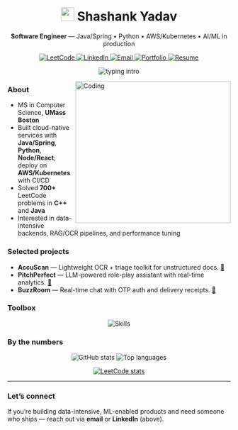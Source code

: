 <!-- Profile README for github.com/shashank11yadav -->

<!-- Optional animated header
![header](https://capsule-render.vercel.app/api?type=waving&color=timeGradient&height=180&section=header&fontAlignY=31&text=Shashank%20Yadav&fontSize=40)
-->

<h1 align="center"><img src="https://media.giphy.com/media/hvRJCLFzcasrR4ia7z/giphy.gif" width="30px" alt="wave"> Shashank Yadav</h1>
<p align="center"><strong>Software Engineer</strong> — Java/Spring • Python • AWS/Kubernetes • AI/ML in production</p>

<p align="center">
  <a href="https://leetcode.com/u/Shashank-yadav/">
    <img alt="LeetCode" src="https://img.shields.io/badge/LeetCode-@Shashank--yadav-111?style=for-the-badge&logo=leetcode&logoColor=FFA116&labelColor=0F0F0F">
  </a>
  <a href="https://www.linkedin.com/in/shashank-yadav-cs/">
    <img alt="LinkedIn" src="https://img.shields.io/badge/LinkedIn-shashank--yadav--cs-111?style=for-the-badge&logo=linkedin&logoColor=0A66C2&labelColor=0F0F0F">
  </a>
  <a href="mailto:shashank.yadav3032@gmail.com">
    <img alt="Email" src="https://img.shields.io/badge/Gmail-shashank.yadav3032%40gmail.com-111?style=for-the-badge&logo=gmail&logoColor=EA4335&labelColor=0F0F0F">
  </a>
  <a href="https://shashank11yadav.github.io/shashank-portfolio/">
    <img alt="Portfolio" src="https://img.shields.io/badge/Portfolio-Visit-111?style=for-the-badge&logo=vercel&logoColor=white&labelColor=0F0F0F">
  </a>
  <a href="https://drive.google.com/file/d/1kUL4MU6jjOG5LcZR-9yWCXKUhe4-BcV3/view">
    <img alt="Resume" src="https://img.shields.io/badge/Resume-View-111?style=for-the-badge&logo=googledrive&logoColor=34A853&labelColor=0F0F0F">
  </a>
</p>

<p align="center"> <img src="https://readme-typing-svg.demolab.com?font=Inter&size=16&duration=2600&pause=700&center=true&vCenter=true&width=520&lines=Backend+%2F+Platform+%2F+ML-in-prod;MS+CS+%40+UMass+Boston;AWS+%7C+Kubernetes+%7C+Postgres;Clean+APIs.+Reliable+systems.+Measured+impact.;Open+to+Software+Engineer%2C+ML-Infra+roles" alt="typing intro" /> </p>

<img align="right" alt="Coding" src="https://media.giphy.com/media/qgQUggAC3Pfv687qPC/giphy.gif" width="350" height="320" />

### About
- MS in Computer Science, **UMass Boston**  
- Built cloud-native services with **Java/Spring**, **Python**, **Node/React**; deploy on **AWS/Kubernetes** with CI/CD  
- Solved **700+** LeetCode problems in **C++** and **Java**  
- Interested in data-intensive backends, RAG/OCR pipelines, and performance tuning

### Selected projects
- **AccuScan** — Lightweight OCR + triage toolkit for unstructured docs. [🔗](https://github.com/shashank11yadav/AccuScan)
- **PitchPerfect** — LLM-powered role-play assistant with real-time analytics. [🔗](https://amie-jobs-wat9.vercel.app/signin)
- **BuzzRoom** — Real-time chat with OTP auth and delivery receipts. [🔗](https://github.com/shashank11yadav/BuzzRoom)

### Toolbox
<p align="center">
  <img src="https://skillicons.dev/icons?i=java,spring,python,cpp,js,ts,nodejs,react,next,postgres,mysql,mongodb,redis,docker,kubernetes,aws,jenkins,linux,opencv,tensorflow,pytorch,sklearn,git,expressjs,bootstrap,postman,bash,firebase&perline=14" alt="Skills" />
</p>

### By the numbers
<p align="center">
  <img src="https://github-readme-stats.vercel.app/api?username=shashank11yadav&show_icons=true&hide_title=true&hide_border=true&rank_icon=github" alt="GitHub stats" />
  <img src="https://github-readme-stats.vercel.app/api/top-langs/?username=shashank11yadav&layout=compact&hide_border=true" alt="Top languages" />
</p>
<p align="center">
  <a href="https://leetcode.com/u/Shashank-yadav/">
    <img src="https://leetcard.jacoblin.cool/Shashank-yadav?ext=activity" alt="LeetCode stats"/>
  </a>
</p>

---

### Let’s connect
If you’re building data-intensive, ML-enabled products and need someone who ships — reach out via **email** or **LinkedIn** (above).

<!-- Optional footer
![footer](https://capsule-render.vercel.app/api?type=waving&color=timeGradient&height=100&section=footer)
-->
